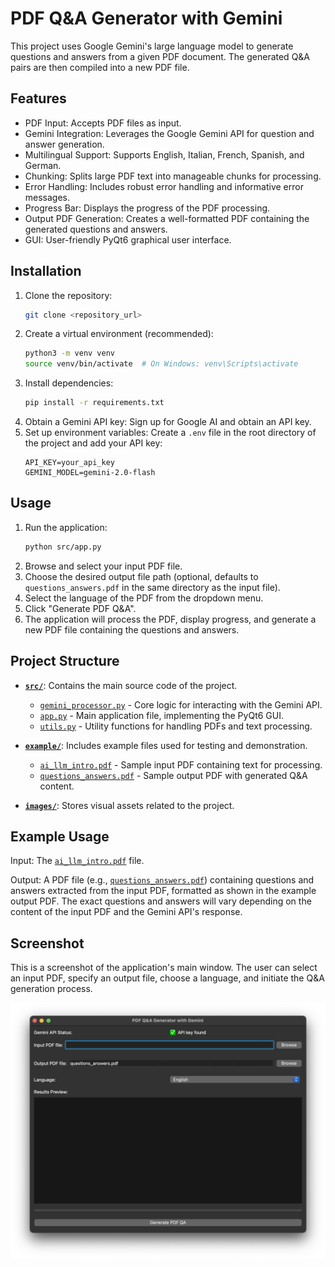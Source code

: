 # PDF Q&A Generator with Gemini

This project uses Google Gemini's large language model to generate questions and answers from a given PDF document.  The generated Q&A pairs are then compiled into a new PDF file.

## Features

- PDF Input: Accepts PDF files as input.
- Gemini Integration: Leverages the Google Gemini API for question and answer generation.
- Multilingual Support: Supports English, Italian, French, Spanish, and German.
- Chunking: Splits large PDF text into manageable chunks for processing.
- Error Handling: Includes robust error handling and informative error messages.
- Progress Bar: Displays the progress of the PDF processing.
- Output PDF Generation: Creates a well-formatted PDF containing the generated questions and answers.
- GUI: User-friendly PyQt6 graphical user interface.


## Installation

1. Clone the repository:
   ```bash
   git clone <repository_url>
   ```
2. Create a virtual environment (recommended):
   ```bash
   python3 -m venv venv
   source venv/bin/activate  # On Windows: venv\Scripts\activate
   ```
3. Install dependencies:
   ```bash
   pip install -r requirements.txt
   ```
4. Obtain a Gemini API key:  Sign up for Google AI and obtain an API key.
5. Set up environment variables: Create a `.env` file in the root directory of the project and add your API key:
   ```
   API_KEY=your_api_key
   GEMINI_MODEL=gemini-2.0-flash
   ```


## Usage

1. Run the application:
   ```bash
   python src/app.py
   ```
2. Browse and select your input PDF file.
3. Choose the desired output file path (optional, defaults to `questions_answers.pdf` in the same directory as the input file).
4. Select the language of the PDF from the dropdown menu.
5. Click "Generate PDF Q&A".
6. The application will process the PDF, display progress, and generate a new PDF file containing the questions and answers.


## Project Structure
- **[`src/`](./src/)**: Contains the main source code of the project.  
  - [`gemini_processor.py`](./src/gemini_processor.py) - Core logic for interacting with the Gemini API.  
  - [`app.py`](./src/app.py) - Main application file, implementing the PyQt6 GUI.  
  - [`utils.py`](./src/utils.py) - Utility functions for handling PDFs and text processing.

- **[`example/`](./example/)**: Includes example files used for testing and demonstration.  
  - [`ai_llm_intro.pdf`](./example/ai_llm_intro.pdf) - Sample input PDF containing text for processing.  
  - [`questions_answers.pdf`](./example/questions_answers.pdf) - Sample output PDF with generated Q&A content.  

- **[`images/`](./images/)**: Stores visual assets related to the project.  



## Example Usage

Input:  The [`ai_llm_intro.pdf`](./example/ai_llm_intro.pdf) file.

Output: A PDF file (e.g., [`questions_answers.pdf`](./example/questions_answers.pdf)) containing questions and answers extracted from the input PDF, formatted as shown in the example output PDF.  The exact questions and answers will vary depending on the content of the input PDF and the Gemini API's response.


## Screenshot

This is a screenshot of the application's main window.  The user can select an input PDF, specify an output file, choose a language, and initiate the Q&A generation process.

![app.png](./images/app.png)
